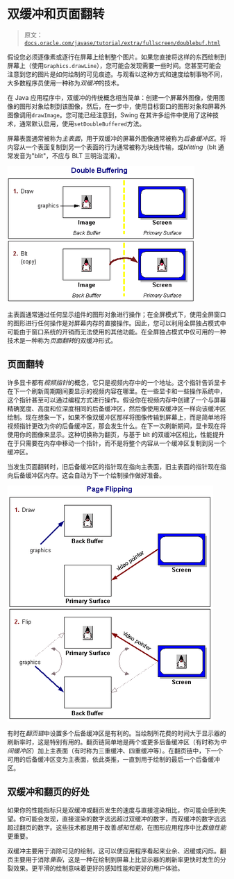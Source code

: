 # 双缓冲和页面翻转

> 原文：[`docs.oracle.com/javase/tutorial/extra/fullscreen/doublebuf.html`](https://docs.oracle.com/javase/tutorial/extra/fullscreen/doublebuf.html)

假设您必须逐像素或逐行在屏幕上绘制整个图片。如果您直接将这样的东西绘制到屏幕上（使用`Graphics.drawLine`），您可能会发现需要一些时间。您甚至可能会注意到您的图片是如何绘制的可见痕迹。与观看以这种方式和速度绘制事物不同，大多数程序员使用一种称为*双缓冲*的技术。

在 Java 应用程序中，双缓冲的传统概念相当简单：创建一个屏幕外图像，使用图像的图形对象绘制到该图像，然后，在一步中，使用目标窗口的图形对象和屏幕外图像调用`drawImage`。您可能已经注意到，Swing 在其许多组件中使用了这种技术，通常默认启用，使用`setDoubleBuffered`方法。

屏幕表面通常被称为*主表面*，用于双缓冲的屏幕外图像通常被称为*后备缓冲区*。将内容从一个表面复制到另一个表面的行为通常被称为块线传输，或*blitting*（blt 通常发音为"blit"，不应与 BLT 三明治混淆）。

![双缓冲](img/ddeccaf14af9089a806dc732df92ae26.png)

主表面通常通过任何显示组件的图形对象进行操作；在全屏模式下，使用全屏窗口的图形进行任何操作是对屏幕内存的直接操作。因此，您可以利用全屏独占模式中可能由于窗口系统的开销而无法使用的其他功能。在全屏独占模式中仅可用的一种技术是一种称为*页面翻转*的双缓冲形式。

## 页面翻转

许多显卡都有*视频指针*的概念，它只是视频内存中的一个地址。这个指针告诉显卡在下一个刷新周期期间要显示的视频内容在哪里。在一些显卡和一些操作系统中，这个指针甚至可以通过编程方式进行操作。假设你在视频内存中创建了一个与屏幕精确宽度、高度和位深度相同的后备缓冲区，然后像使用双缓冲区一样向该缓冲区绘制。现在想象一下，如果不像双缓冲区那样将图像传输到屏幕上，而是简单地将视频指针更改为你的后备缓冲区，那会发生什么。在下一次刷新期间，显卡现在将使用你的图像来显示。这种切换称为翻页，与基于 blt 的双缓冲区相比，性能提升在于只需要在内存中移动一个指针，而不是将整个内容从一个缓冲区复制到另一个缓冲区。

当发生页面翻转时，旧后备缓冲区的指针现在指向主表面，旧主表面的指针现在指向后备缓冲区内存。这会自动为下一个绘制操作做好准备。

![翻页](img/1f58918f340f41c66f3ded5c44f80e05.png)

有时在*翻页链*中设置多个后备缓冲区是有利的。当绘制所花费的时间大于显示器的刷新率时，这是特别有用的。翻页链简单地是两个或更多后备缓冲区（有时称为*中间缓冲区*）加上主表面（有时称为三重缓冲、四重缓冲等）。在翻页链中，下一个可用的后备缓冲区变为主表面，依此类推，一直到用于绘制的最后一个后备缓冲区。

## 双缓冲和翻页的好处

如果你的性能指标只是双缓冲或翻页发生的速度与直接渲染相比，你可能会感到失望。你可能会发现，直接渲染的数字远远超过双缓冲的数字，而双缓冲的数字远远超过翻页的数字。这些技术都是用于改善*感知性能*，在图形应用程序中比*数值性能*更重要。

双缓冲主要用于消除可见的绘制，这可以使应用程序看起来业余、迟缓或闪烁。翻页主要用于消除*撕裂*，这是一种在绘制到屏幕上比显示器的刷新率更快时发生的分裂效果。更平滑的绘制意味着更好的感知性能和更好的用户体验。
